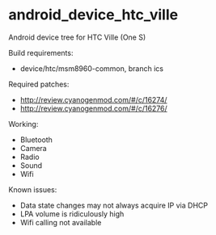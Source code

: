android_device_htc_ville
========================

Android device tree for HTC Ville (One S)

Build requirements:
* device/htc/msm8960-common, branch ics

Required patches:
* http://review.cyanogenmod.com/#/c/16274/
* http://review.cyanogenmod.com/#/c/16276/

Working:
* Bluetooth
* Camera
* Radio
* Sound
* Wifi

Known issues:
* Data state changes may not always acquire IP via DHCP
* LPA volume is ridiculously high
* Wifi calling not available
